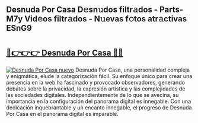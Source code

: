 ## Desnuda Por Casa D𝚎sn𝚞dos filtr𝚊dos - Parts-M7y Vid𝚎os filtr𝚊dos - N𝚞evas f𝚘tos atr𝚊ctivas ESnG9

# <h2><a href="http://mb2txc.tromn.icu/?c=Desnuda+Por+Casa">🔗👉👉👉 Desnuda Por Casa 🔗🔗</a></h2>

[![Desnuda Por Casa nuevo](https://i.imgur.com/pEAQMta.gif)](http://mb2txc.tromn.icu/?c=Desnuda+Por+Casa)
Desnuda Por Casa, una personalidad compleja y enigmática, elude la categorización fácil. Su enfoque único para crear una presencia en la web ha fascinado y provocado observadores, generando debates sobre la privacidad, la expresión artística y las complejidades de las sociedades digitales. Independientemente de lo que se avecina, su importancia en la configuración del panorama digital es innegable. Con una dedicación inquebrantable y un encanto innegable, el progreso de Desnuda Por Casa en el panorama digital es imparable.
